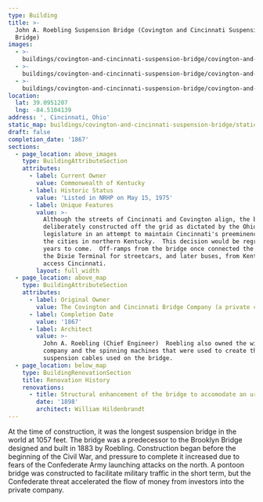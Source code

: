 ```yaml
---
type: Building
title: >-
  John A. Roebling Suspension Bridge (Covington and Cincinnati Suspension
  Bridge)
images:
  - >-
    buildings/covington-and-cincinnati-suspension-bridge/covington-and-cincinnati-suspension-bridge-0_y929xi
  - >-
    buildings/covington-and-cincinnati-suspension-bridge/covington-and-cincinnati-suspension-bridge-1_hahomu
  - >-
    buildings/covington-and-cincinnati-suspension-bridge/covington-and-cincinnati-suspension-bridge-2_hwnygf
location:
  lat: 39.0951207
  lng: -84.5104139
address: ', Cincinnati, Ohio'
static_map: buildings/covington-and-cincinnati-suspension-bridge/static-map_ppmtoo
draft: false
completion_date: '1867'
sections:
  - page_location: above_images
    type: BuildingAttributeSection
    attributes:
      - label: Current Owner
        value: Commonwealth of Kentucky
      - label: Historic Status
        value: 'Listed in NRHP on May 15, 1975'
      - label: Unique Features
        value: >-
          Although the streets of Cincinnati and Covington align, the bridge was
          deliberately constructed off the grid as dictated by the Ohio
          legislature in an attempt to maintain Cincinnati's preeminence over
          the cities in northern Kentucky.  This decision would be regretted for
          years to come.  Off-ramps from the bridge once connected the bridge to
          the Dixie Terminal for streetcars, and later buses, from Kentucky to
          access Cincinnati.
        layout: full_width
  - page_location: above_map
    type: BuildingAttributeSection
    attributes:
      - label: Original Owner
        value: The Covington and Cincinnati Bridge Company (a private company)
      - label: Completion Date
        value: '1867'
      - label: Architect
        value: >-
          John A. Roebling (Chief Engineer)  Roebling also owned the wire
          company and the spinning machines that were used to create the steel
          suspension cables used on the bridge.
  - page_location: below_map
    type: BuildingRenovationSection
    title: Renovation History
    renovations:
      - title: Structural enhancement of the bridge to accomodate an urban railway.
        date: '1898'
        architect: William Hildenbrandt
---
```


At the time of construction, it was the longest suspension bridge in the world at 1057 feet. The bridge was a predecessor to the Brooklyn Bridge designed and built in 1883 by Roebling. Construction began before the beginning of the Civil War, and pressure to complete it increased due to fears of the Confederate Army launching attacks on the north. A pontoon bridge was constructed to facilitate military traffic in the short term, but the Confederate threat accelerated the flow of money from investors into the private company.
